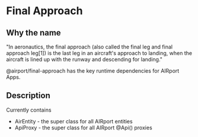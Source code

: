 # Final Approach

## Why the name 

"In aeronautics, the final approach (also called the final leg and final approach leg[1]) is the last leg in an aircraft's approach to landing, when the aircraft is lined up with the runway and descending for landing."

@airport/final-approach has the key runtime dependencies for
AIRport Apps.

## Description

Currently contains
*   AirEntity - the super class for all AIRport entities
*   ApiProxy - the super class for all AIRport @Api() proxies
